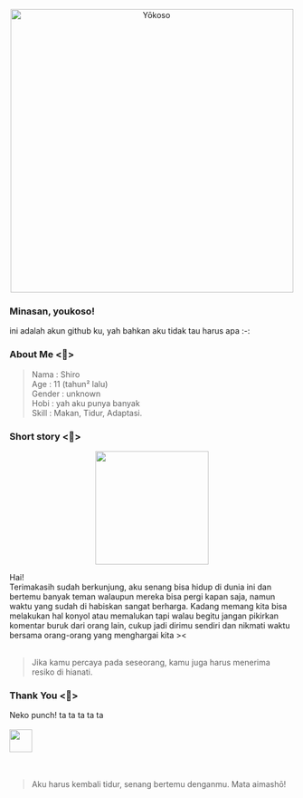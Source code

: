 
<p align="center">
  <img src="https://files.catbox.moe/q7ihpu.jpg" width="500px" alt="Yōkoso">
</p>

### Minasan, youkoso!
ini adalah akun github ku, yah bahkan aku tidak tau harus apa :-:

### About Me <🪻>
> Nama   : Shiro <br>
> Age    : 11 (tahun² lalu) <br>
> Gender : unknown <br>
> Hobi   : yah aku punya banyak <br>
> Skill  : Makan, Tidur, Adaptasi.

### Short story <🌿>


<p align="center">
  <img src="https://files.catbox.moe/szp6b6.jpg" width="200" 
</p>

Hai! <br>
Terimakasih sudah berkunjung, aku senang bisa hidup di dunia ini dan bertemu banyak teman walaupun mereka bisa pergi kapan saja, namun waktu yang sudah di habiskan sangat berharga. Kadang memang kita bisa melakukan hal konyol atau memalukan tapi walau begitu jangan pikirkan komentar buruk dari orang lain, cukup jadi dirimu sendiri dan nikmati waktu bersama orang-orang yang menghargai kita ><
<br> 
<br>
> Jika kamu percaya pada seseorang, kamu juga harus menerima resiko di hianati.
### Thank You <🪷>
Neko punch! ta ta ta ta ta
<br><br>
<img src="https://user-images.githubusercontent.com/74038190/212284158-e840e285-664b-44d7-b79b-e264b5e54825.gif" height="40" />
<br><br><br>
> Aku harus kembali tidur, senang bertemu denganmu. Mata aimashō!
